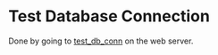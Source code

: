 # Test Database Connection

Done by going to [test_db_conn](../tests/test_db_conn.php) on the web server.
